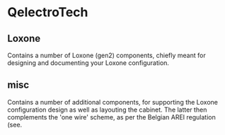 # QelectroTech
## Loxone
Contains a number of Loxone (gen2) components, chiefly meant for designing and documenting your Loxone configuration.
## misc
Contains a number of additional components, for supporting the Loxone configuration design as well as layouting the cabinet. The latter then complements the 'one wire' scheme, as per the Belgian AREI regulation (see.

